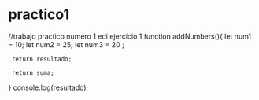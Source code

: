 # practico1
//trabajo practico numero 1 edi
ejercicio 1
function addNumbers(){
    let num1 = 10;
    let num2 = 25;
    let num3 = 20 ;
    
     return resultado;

     return suma;
}
console.log(resultado);
